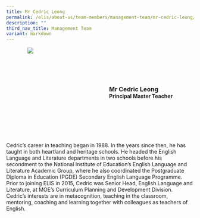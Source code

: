 ```yaml
---
title: Mr Cedric Leong
permalink: /elis/about-us/team-members/management-team/mr-cedric-leong/
description: ""
third_nav_title: Management Team
variant: markdown
---
```

<div class="flex">
	<div class="imgCrop">
		<img src="/images/Team%20Members/Cedric_Use%20for%20website.jpg" class="m-0"></div>
		<div class="flex-col">
		<h3 class="m-0"><strong>Mr Cedric Leong</strong></h3>
		<strong>Principal Master Teacher</strong>
	</div>
	</div>

<style>
	.m-0 {
		margin: 0 !important;
	}
	.flex {
		display: flex;
		justify-content: center;
		align-items: center; 
		gap: 20px;
	flex-wrap:wrap;
	}
.imgCrop {
    width: 200px !important;
    aspect-ratio: 5/6;
	overflow: hidden;
}
	.flex-col {
		display: flex;
		flex-direction: column;
	}
</style>

Cedric’s career in teaching began in 1988. In the years since then, he has taught in both heartland and heritage schools. He headed the English Language and Literature departments in two schools before his secondment to the National Institute of Education’s English Language and Literature Academic Group, where he also coordinated the Postgraduate Diploma in Education (PGDE) Secondary English Language Programme. Prior to joining ELIS in 2015, Cedric was Senior Head, English Language and Literature, at MOE’s Curriculum Planning and Development Division. Cedric’s interests are in metacognition, teaching in the classroom, mentoring, coaching and learning together with colleagues as teachers of English.